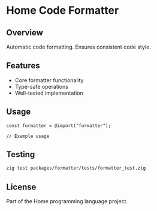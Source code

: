 # Home Code Formatter

## Overview

Automatic code formatting. Ensures consistent code style.

## Features

- Core formatter functionality
- Type-safe operations
- Well-tested implementation

## Usage

```zig
const formatter = @import("formatter");

// Example usage
```

## Testing

```bash
zig test packages/formatter/tests/formatter_test.zig
```

## License

Part of the Home programming language project.
